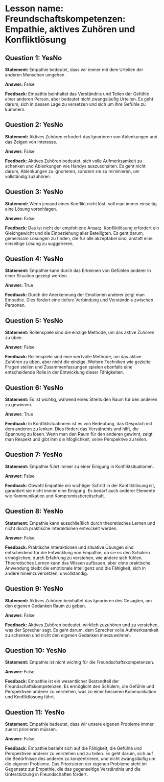 # Lesson name: Freundschaftskompetenzen: Empathie, aktives Zuhören und Konfliktlösung

## Question 1: YesNo

**Statement:** Empathie bedeutet, dass wir immer mit dem Urteilen der anderen Menschen umgehen.

**Answer:** False

**Feedback:**
Empathie beinhaltet das Verständnis und Teilen der Gefühle einer anderen Person, aber bedeutet nicht zwangsläufig Urteilen. Es geht darum, sich in dessen Lage zu versetzen und sich um ihre Gefühle zu kümmern.


## Question 2: YesNo

**Statement:** Aktives Zuhören erfordert das Ignorieren von Ablenkungen und das Zeigen von Interesse.

**Answer:** False

**Feedback:**
Aktives Zuhören bedeutet, sich volle Aufmerksamkeit zu schenken und Ablenkungen wie Handys auszuschalten. Es geht nicht darum, Ablenkungen zu ignorieren, sondern sie zu minimieren, um vollständig zuzuhören.


## Question 3: YesNo

**Statement:** Wenn jemand einen Konflikt nicht löst, soll man immer einseitig eine Lösung vorschlagen.

**Answer:** False

**Feedback:**
Das ist nicht der empfohlene Ansatz. Konfliktlösung erfordert ein Gleichgewicht und die Einbeziehung aller Beteiligten. Es geht darum, gemeinsam Lösungen zu finden, die für alle akzeptabel sind, anstatt eine einseitige Lösung zu suggerieren.


## Question 4: YesNo

**Statement:** Empathie kann durch das Erkennen von Gefühlen anderer in einer Situation gezeigt werden.

**Answer:** True

**Feedback:**
Durch die Anerkennung der Emotionen anderer zeigt man Empathie. Dies fördert eine tiefere Verbindung und Verständnis zwischen Personen.


## Question 5: YesNo

**Statement:** Rollenspiele sind die einzige Methode, um das aktive Zuhören zu üben.

**Answer:** False

**Feedback:**
Rollenspiele sind eine wertvolle Methode, um das aktive Zuhören zu üben, aber nicht die einzige. Weitere Techniken wie gezielte Fragen stellen und Zusammenfassungen spielen ebenfalls eine entscheidende Rolle in der Entwicklung dieser Fähigkeiten.


## Question 6: YesNo

**Statement:** Es ist wichtig, während eines Streits den Raum für den anderen zu gewinnen.

**Answer:** True

**Feedback:**
In Konfliktsituationen ist es von Bedeutung, das Gespräch mit dem anderen zu lenken. Dies fördert das Verständnis und hilft, die Spannung zu lösen. Wenn man den Raum für den anderen gewinnt, zeigt man Respekt und gibt ihm die Möglichkeit, seine Perspektive zu teilen.


## Question 7: YesNo

**Statement:** Empathie führt immer zu einer Einigung in Konfliktsituationen.

**Answer:** False

**Feedback:**
Obwohl Empathie ein wichtiger Schritt in der Konfliktlösung ist, garantiert sie nicht immer eine Einigung. Es bedarf auch anderer Elemente wie Kommunikation und Kompromissbereitschaft.


## Question 8: YesNo

**Statement:** Empathie kann ausschließlich durch theoretisches Lernen und nicht durch praktische Interaktionen entwickelt werden.

**Answer:** False

**Feedback:**
Praktische Interaktionen und situative Übungen sind entscheidend für die Entwicklung von Empathie, da sie es den Schülern ermöglichen, durch Erfahrung zu verstehen, wie andere sich fühlen. Theoretisches Lernen kann das Wissen aufbauen, aber ohne praktische Anwendung bleibt die emotionale Intelligenz und die Fähigkeit, sich in andere hineinzuversetzen, unvollständig.


## Question 9: YesNo

**Statement:** Aktives Zuhören beinhaltet das Ignorieren des Gesagten, um den eigenen Gedanken Raum zu geben.

**Answer:** False

**Feedback:**
Aktives Zuhören bedeutet, wirklich zuzuhören und zu verstehen, was der Sprecher sagt. Es geht darum, dem Sprecher volle Aufmerksamkeit zu schenken und nicht den eigenen Gedanken innezuwohnen.


## Question 10: YesNo

**Statement:** Empathie ist nicht wichtig für die Freundschaftskompetenzen.

**Answer:** False

**Feedback:**
Empathie ist ein wesentlicher Bestandteil der Freundschaftskompetenzen. Es ermöglicht den Schülern, die Gefühle und Perspektiven anderer zu verstehen, was zu einer besseren Kommunikation und Konfliktlösung führt.


## Question 11: YesNo

**Statement:** Empathie bedeutet, dass wir unsere eigenen Probleme immer zuerst priorieren müssen.

**Answer:** False

**Feedback:**
Empathie bezieht sich auf die Fähigkeit, die Gefühle und Perspektiven anderer zu verstehen und zu teilen. Es geht darum, sich auf die Bedürfnisse des anderen zu konzentrieren, und nicht zwangsläufig um die eigenen Probleme. Das Priorisieren der eigenen Probleme steht im Gegensatz zur Empathie, die das gegenseitige Verständnis und die Unterstützung in Freundschaften fördert.

